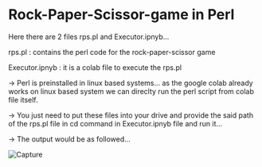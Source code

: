 # Rock-Paper-Scissor-game in Perl

Here there are 2 files rps.pl and Executor.ipnyb...

rps.pl : contains the perl code for the rock-paper-scissor game

Executor.ipnyb : it is a colab file to execute the rps.pl

-> Perl is preinstalled in linux based systems... as the google colab already works on linux based system we can direclty run the perl script from colab file itself.

-> You just need to put these files into your drive and provide the said path of the rps.pl file in cd command in Executor.ipnyb file and run it...

-> The output would be as followed...

![Capture](https://user-images.githubusercontent.com/48640016/95361745-c1b27680-08ea-11eb-918e-1845660108ff.PNG)
